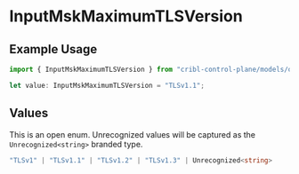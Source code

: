 # InputMskMaximumTLSVersion

## Example Usage

```typescript
import { InputMskMaximumTLSVersion } from "cribl-control-plane/models/operations";

let value: InputMskMaximumTLSVersion = "TLSv1.1";
```

## Values

This is an open enum. Unrecognized values will be captured as the `Unrecognized<string>` branded type.

```typescript
"TLSv1" | "TLSv1.1" | "TLSv1.2" | "TLSv1.3" | Unrecognized<string>
```